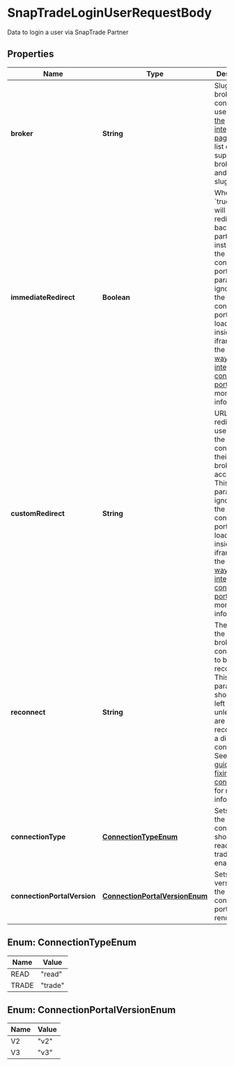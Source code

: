 

# SnapTradeLoginUserRequestBody

Data to login a user via SnapTrade Partner

## Properties

| Name | Type | Description | Notes |
|------------ | ------------- | ------------- | -------------|
|**broker** | **String** | Slug of the brokerage to connect the user to. See [the integrations page](https://snaptrade.notion.site/66793431ad0b416489eaabaf248d0afb?v&#x3D;3cfea70ef4254afc89704e47275a7a9a&amp;pvs&#x3D;4) for a list of supported brokerages and their slugs. |  [optional] |
|**immediateRedirect** | **Boolean** | When set to &#x60;true&#x60;, user will be redirected back to the partner&#39;s site instead of the connection portal. This parameter is ignored if the connection portal is loaded inside an iframe. See the [guide on ways to integrate the connection portal](/docs/implement-connection-portal) for more information. |  [optional] |
|**customRedirect** | **String** | URL to redirect the user to after the user connects their brokerage account. This parameter is ignored if the connection portal is loaded inside an iframe. See the [guide on ways to integrate the connection portal](/docs/implement-connection-portal) for more information. |  [optional] |
|**reconnect** | **String** | The UUID of the brokerage connection to be reconnected. This parameter should be left empty unless you are reconnecting a disabled connection. See the [guide on fixing broken connections](/docs/fix-broken-connections) for more information. |  [optional] |
|**connectionType** | [**ConnectionTypeEnum**](#ConnectionTypeEnum) | Sets whether the connection should be read-only or trade-enabled. |  [optional] |
|**connectionPortalVersion** | [**ConnectionPortalVersionEnum**](#ConnectionPortalVersionEnum) | Sets the version of the connection portal to render. |  [optional] |



## Enum: ConnectionTypeEnum

| Name | Value |
|---- | -----|
| READ | &quot;read&quot; |
| TRADE | &quot;trade&quot; |



## Enum: ConnectionPortalVersionEnum

| Name | Value |
|---- | -----|
| V2 | &quot;v2&quot; |
| V3 | &quot;v3&quot; |



